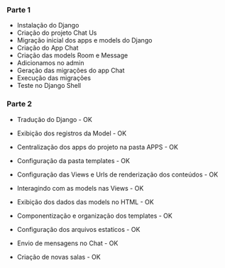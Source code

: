 ### Parte 1

- Instalação do Django
- Criação do projeto Chat Us
- Migração inicial dos apps e models do Django
- Criação do App Chat
- Criação das models Room e Message
- Adicionamos no admin
- Geração das migrações do app Chat
- Execução das migrações
- Teste no Django Shell

### Parte 2

- Tradução do Django - OK
- Exibição dos registros da Model - OK
- Centralização dos apps do projeto na pasta APPS - OK
- Configuração da pasta templates - OK
- Configuração das Views e Urls de renderização dos conteúdos - OK
- Interagindo com as models nas Views - OK
- Exibição dos dados das models no HTML - OK
- Componentização e organização dos templates - OK
- Configuração dos arquivos estaticos - OK
- Envio de mensagens no Chat - OK

- Criação de novas salas - OK
